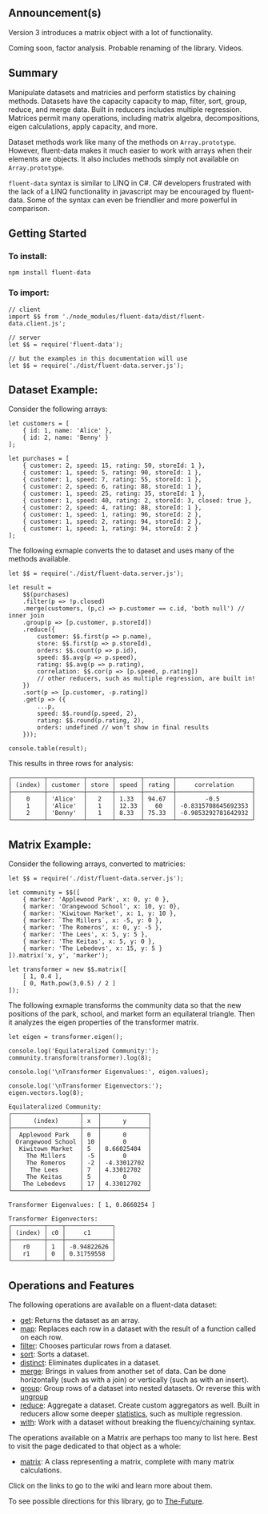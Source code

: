 ## Announcement(s)

Version 3 introduces a matrix object with a lot of functionality.

Coming soon, factor analysis.  Probable renaming of the library.  Videos.

## Summary 

Manipulate datasets and matricies and perform statistics by chaining methods.  Datasets have the capacity capacity to map, filter, sort, group, reduce, and merge data.  Built in reducers includes multiple regression.  Matrices permit many operations, including matrix algebra, decompositions, eigen calculations, apply capacity, and more.

Dataset methods work like many of the methods on `Array.prototype`.  However, fluent-data makes it much easier to work with arrays when their elements are objects.  It also includes methods simply not available on `Array.prototype`.   

`fluent-data` syntax is similar to LINQ in C#.  C# developers frustrated with the lack of a LINQ functionality in javascript may be encouraged by fluent-data.  Some of the syntax can even be friendlier and more powerful in comparison.   

## Getting Started

### To install:

    npm install fluent-data

### To import:

    // client
    import $$ from './node_modules/fluent-data/dist/fluent-data.client.js';

    // server
    let $$ = require('fluent-data');

    // but the examples in this documentation will use
    let $$ = require('./dist/fluent-data.server.js');

## Dataset Example:

Consider the following arrays:

[javascript]: # (id=import)

    let customers = [
        { id: 1, name: 'Alice' },
        { id: 2, name: 'Benny' } 
    ];

    let purchases = [
        { customer: 2, speed: 15, rating: 50, storeId: 1 },
        { customer: 1, speed: 5, rating: 90, storeId: 1 },
        { customer: 1, speed: 7, rating: 55, storeId: 1 },
        { customer: 2, speed: 6, rating: 88, storeId: 1 },
        { customer: 1, speed: 25, rating: 35, storeId: 1 },
        { customer: 1, speed: 40, rating: 2, storeId: 3, closed: true },
        { customer: 2, speed: 4, rating: 88, storeId: 1 },
        { customer: 1, speed: 1, rating: 96, storeId: 2 },
        { customer: 1, speed: 2, rating: 94, storeId: 2 },
        { customer: 1, speed: 1, rating: 94, storeId: 2 }
    ];


[--]: # ()

The following exmaple converts the to dataset and uses many of the methods available.

[javascript]: # (log=true,setup=import)

    let $$ = require('./dist/fluent-data.server.js');

    let result = 
        $$(purchases)
        .filter(p => !p.closed)
        .merge(customers, (p,c) => p.customer == c.id, 'both null') // inner join
        .group(p => [p.customer, p.storeId]) 
        .reduce({
            customer: $$.first(p => p.name),
            store: $$.first(p => p.storeId),
            orders: $$.count(p => p.id), 
            speed: $$.avg(p => p.speed),
            rating: $$.avg(p => p.rating),
            correlation: $$.cor(p => [p.speed, p.rating]) 
            // other reducers, such as multiple regression, are built in!
        })
        .sort(p => [p.customer, -p.rating])
        .get(p => ({
            ...p, 
            speed: $$.round(p.speed, 2),
            rating: $$.round(p.rating, 2),
            orders: undefined // won't show in final results
        }));

    console.table(result);


[--]: # ()

This results in three rows for analysis:

[javascript]: # (output=true)

    ┌─────────┬──────────┬───────┬───────┬────────┬─────────────────────┐
    │ (index) │ customer │ store │ speed │ rating │     correlation     │
    ├─────────┼──────────┼───────┼───────┼────────┼─────────────────────┤
    │    0    │ 'Alice'  │   2   │ 1.33  │ 94.67  │        -0.5         │
    │    1    │ 'Alice'  │   1   │ 12.33 │   60   │ -0.8315708645692353 │
    │    2    │ 'Benny'  │   1   │ 8.33  │ 75.33  │ -0.9853292781642932 │
    └─────────┴──────────┴───────┴───────┴────────┴─────────────────────┘

[--]: # ()

## Matrix Example:

Consider the following arrays, converted to matricies:

[javascript]: # (id=mxImport)

    let $$ = require('./dist/fluent-data.server.js');

    let community = $$([
        { marker: 'Applewood Park', x: 0, y: 0 },
        { marker: 'Orangewood School', x: 10, y: 0},
        { marker: 'Kiwitown Market', x: 1, y: 10 },
        { marker: `The Millers`, x: -5, y: 0 },
        { marker: 'The Romeros', x: 0, y: -5 },
        { marker: 'The Lees', x: 5, y: 5 },
        { marker: 'The Keitas', x: 5, y: 0 },
        { marker: 'The Lebedevs', x: 15, y: 5 }
    ]).matrix('x, y', 'marker');

    let transformer = new $$.matrix([
        [ 1, 0.4 ],
        [ 0, Math.pow(3,0.5) / 2 ]
    ]);


[--]: # ()

The following exmaple transforms the community data so that the new 
positions of the park, school, and market form an equilateral triangle. 
Then it analyzes the eigen properties of the transformer matrix.

[javascript]: # (log=true,setup=mxImport)

    let eigen = transformer.eigen();
    
    console.log('Equilateralized Community:');
    community.transform(transformer).log(8);
    
    console.log('\nTransformer Eigenvalues:', eigen.values);
        
    console.log('\nTransformer Eigenvectors:');
    eigen.vectors.log(8); 


[--]: # ()

[javascript]: # (output=true)

    Equilateralized Community:
    ┌───────────────────┬────┬─────────────┐
    │      (index)      │ x  │      y      │
    ├───────────────────┼────┼─────────────┤
    │  Applewood Park   │ 0  │      0      │
    │ Orangewood School │ 10 │      0      │
    │  Kiwitown Market  │ 5  │ 8.66025404  │
    │    The Millers    │ -5 │      0      │
    │    The Romeros    │ -2 │ -4.33012702 │
    │     The Lees      │ 7  │ 4.33012702  │
    │    The Keitas     │ 5  │      0      │
    │   The Lebedevs    │ 17 │ 4.33012702  │
    └───────────────────┴────┴─────────────┘
    
    Transformer Eigenvalues: [ 1, 0.8660254 ]
    
    Transformer Eigenvectors:
    ┌─────────┬────┬─────────────┐
    │ (index) │ c0 │     c1      │
    ├─────────┼────┼─────────────┤
    │   r0    │ 1  │ -0.94822626 │
    │   r1    │ 0  │ 0.31759558  │
    └─────────┴────┴─────────────┘

[--]: # ()

## Operations and Features

The following operations are available on a fluent-data dataset:

* [get](https://github.com/paulwilcox/fluent-data/wiki/Map-and-Get#Getting): Returns the dataset as an array.
* [map](https://github.com/paulwilcox/fluent-data/wiki/Map-and-Get#Mapping): Replaces each row in a dataset with the result of 
  a function called on each row. 
* [filter](https://github.com/paulwilcox/fluent-data/wiki/Filtering): Chooses particular rows from a dataset. 
* [sort](https://github.com/paulwilcox/fluent-data/wiki/Sorting): Sorts a dataset.  
* [distinct](https://github.com/paulwilcox/fluent-data/wiki/Distinct): Eliminates duplicates in a dataset.
* [merge](https://github.com/paulwilcox/fluent-data/wiki/Merging): Brings in values from another set of data.  Can be done 
  horizontally (such as with a join) or vertically (such as with an insert).
* [group](https://github.com/paulwilcox/fluent-data/wiki/Grouping): Group rows of a dataset into nested datasets.  Or reverse 
  this with [ungroup](https://github.com/paulwilcox/fluent-data/wiki/Grouping#Ungrouping-Rows)
* [reduce](https://github.com/paulwilcox/fluent-data/wiki/Reducing): Aggregate a dataset.  Create custom aggregators as well. 
  Built in reducers allow some deeper [statistics](https://github.com/paulwilcox/fluent-data/wiki/Statistics), such as multiple 
  regression.
* [with](https://github.com/paulwilcox/fluent-data/wiki/With): Work with a dataset without breaking the fluency/chaining
  syntax. 

The operations available on a Matrix are perhaps too many to list here.  Best
to visit the page dedicated to that object as a whole:

* [matrix](https://github.com/paulwilcox/fluent-data/wiki/Matrix): A class representing a matrix, complete with many matrix
  calculations.

Click on the links to go to the wiki and learn more about them.

To see possible directions for this library, go to [The-Future](https://github.com/paulwilcox/fluent-data/wiki/The-Future).




































